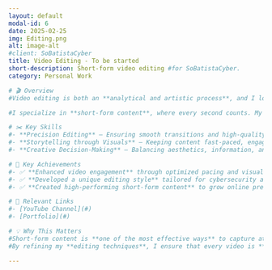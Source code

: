 ```yaml
---
layout: default
modal-id: 6
date: 2025-02-25
img: Editing.png
alt: image-alt
#client: SoBatistaCyber
title: Video Editing - To be started
short-description: Short-form video editing #for SoBatistaCyber.
category: Personal Work

# 🎬 Overview
#Video editing is both an **analytical and artistic process**, and I love bringing ideas to life through **visual storytelling**.  

#I specialize in **short-form content**, where every second counts. My editing work requires a mix of **technical skill and creativity** to keep videos engaging and impactful.

# ✂️ Key Skills
#- **Precision Editing** – Ensuring smooth transitions and high-quality cuts.  
#- **Storytelling through Visuals** – Keeping content fast-paced, engaging, and effective.  
#- **Creative Decision-Making** – Balancing aesthetics, information, and audience retention.  

# 🌟 Key Achievements
#- ✅ **Enhanced video engagement** through optimized pacing and visual storytelling.  
#- ✅ **Developed a unique editing style** tailored for cybersecurity and tech content.  
#- ✅ **Created high-performing short-form content** to grow online presence.  

# 🔗 Relevant Links
#- [YouTube Channel](#)  
#- [Portfolio](#)  

# 💡 Why This Matters
#Short-form content is **one of the most effective ways** to capture attention and deliver value.  
#By refining my **editing techniques**, I ensure that every video is **engaging, polished, and impactful**.

---
```


